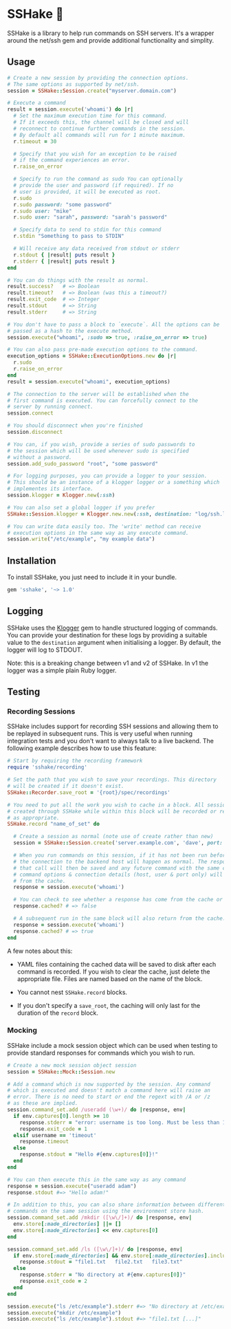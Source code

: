 # SSHake 🍼

SSHake is a library to help run commands on SSH servers. It's a wrapper around the net/ssh gem and provide additional functionality and simplity.

## Usage

```ruby
# Create a new session by providing the connection options.
# The same options as supported by net/ssh.
session = SSHake::Session.create("myserver.domain.com")

# Execute a command
result = session.execute('whoami') do |r|
  # Set the maximum execution time for this command.
  # If it exceeds this, the channel will be closed and will
  # reconnect to continue further commands in the session.
  # By default all commands will run for 1 minute maximum.
  r.timeout = 30

  # Specify that you wish for an exception to be raised
  # if the command experiences an error.
  r.raise_on_error

  # Specify to run the command as sudo You can optionally
  # provide the user and password (if required). If no
  # user is provided, it will be executed as root.
  r.sudo
  r.sudo password: "some password"
  r.sudo user: "mike"
  r.sudo user: "sarah", password: "sarah's password"

  # Specify data to send to stdin for this command
  r.stdin "Something to pass to STDIN"

  # Will receive any data received from stdout or stderr
  r.stdout { |result| puts result }
  r.stderr { |result| puts result }
end

# You can do things with the result as normal.
result.success?   # => Boolean
result.timeout?   # => Boolean (was this a timeout?)
result.exit_code  # => Integer
result.stdout     # => String
result.stderr     # => String

# You don't have to pass a block to `execute`. All the options can be
# passed as a hash to the execute method.
session.execute("whoami", :sudo => true, :raise_on_error => true)

# You can also pass pre-made execution options to the command.
execution_options = SSHake::ExecutionOptions.new do |r|
  r.sudo
  r.raise_on_error
end
result = session.execute("whoami", execution_options)

# The connection to the server will be established when the
# first command is executed. You can forcefully connect to the
# server by running connect.
session.connect

# You should disconnect when you're finished
session.disconnect

# You can, if you wish, provide a series of sudo passwords to
# the session which will be used whenever sudo is specified
# without a password.
session.add_sudo_password "root", "some password"

# For logging purposes, you can provide a logger to your session.
# This should be an instance of a klogger logger or a something which
# implementes its interface.
session.klogger = Klogger.new(:ssh)

# You can also set a global logger if you prefer
SSHake::Session.klogger = Klogger.new.new(:ssh, destination: "log/ssh.log")

# You can write data easily too. The 'write' method can receive
# execution options in the same way as any execute command.
session.write("/etc/example", "my example data")
```

## Installation

To install SSHake, you just need to include it in your bundle.

```ruby
gem 'sshake', '~> 1.0'
```

## Logging

SSHake uses the [Klogger](https://github.com/krystal/klogger) gem to handle structured logging of commands. You can provide your destination for these logs by providing a suitable value to the `destination` argument when initialising a logger. By default, the logger will log to STDOUT.

Note: this is a breaking change between v1 and v2 of SSHake. In v1 the logger was a simple plain Ruby logger.

## Testing

### Recording Sessions

SSHake includes support for recording SSH sessions and allowing them to be replayed in subsequent runs. This is very useful when running integration tests and you don't want to always talk to a live backend. The following example describes how to use this feature:

```ruby
# Start by requiring the recording framework
require 'sshake/recording'

# Set the path that you wish to save your recordings. This directory
# will be created if it doesn't exist.
SSHake::Recorder.save_root = '{root}/spec/recordings'

# You need to put all the work you wish to cache in a block. All sessions
# created through SSHake while within this block will be recorded or replayed
# as appropriate.
SSHake.record "name_of_set" do

  # Create a session as normal (note use of create rather than new)
  session = SSHake::Session.create('server.example.com', 'dave', port: 2345)

  # When you run commands on this session, if it has not been run before,
  # the connection to the backend host will happen as normal. The response from
  # that call will then be saved and any future command with the same command,
  # command options & connection details (host, user & port only) will be returned
  # from the cache.
  response = session.execute('whoami')

  # You can check to see whether a response has come from the cache or not
  response.cached? # => false

  # A subsequent run in the same block will also return from the cache.
  response = session.execute('whoami')
  response.cached? # => true
end
```

A few notes about this:

- YAML files containing the cached data will be saved to disk after each command is
  recorded. If you wish to clear the cache, just delete the appropriate file. Files
  are named based on the name of the block.

- You cannot nest `SSHake.record` blocks.

- If you don't specify a `save_root`, the caching will only last for the duration of
  the `record` block.

### Mocking

SSHake include a mock session object which can be used when testing to provide standard responses for commands which you wish to run.

```ruby
# Create a new mock session object session
session = SSHake::Mock::Session.new

# Add a command which is now supported by the session. Any command
# which is executed and doesn't match a command here will raise an
# error. There is no need to start or end the regext with /A or /z
# as these are implied.
session.command_set.add /useradd (\w+)/ do |response, env|
  if env.captures[0].length >= 10
    response.stderr = "error: username is too long. Must be less than 10 characters."
    response.exit_code = 1
  elsif username == 'timeout'
    response.timeout
  else
    response.stdout = "Hello #{env.captures[0]}!"
  end
end

# You can then execute this in the same way as any command
response = session.execute("useradd adam")
response.stdout #=> "Hello adam!"

# In addition to this, you can also share information between different
# commands on the same session using the environment store hash.
session.command_set.add /mkdir ([\w\/]+)/ do |response, env|
  env.store[:made_directories] ||= []
  env.store[:made_directories] << env.captures[0]
end

session.command_set.add /ls ([\w\/]+)/ do |response, env|
  if env.store[:made_directories] && env.store[:made_directories].include(env.captures[0])
    response.stdout = "file1.txt   file2.txt   file3.txt"
  else
    response.stderr = "No directory at #{env.captures[0]}"
    response.exit_code = 2
  end
end

session.execute("ls /etc/example").stderr #=> "No directory at /etc/example"
session.execute("mkdir /etc/example")
session.execute("ls /etc/example").stdout #=> "file1.txt [...]"
```
